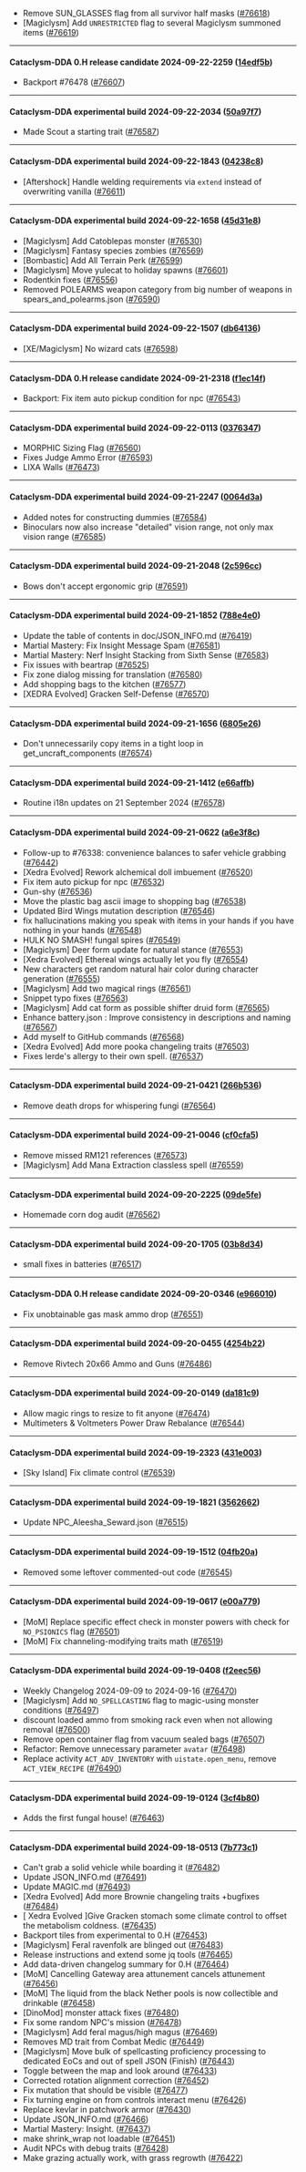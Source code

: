 * Remove SUN_GLASSES flag from all survivor half masks  ([#76618](https://github.com/CleverRaven/Cataclysm-DDA/pull/76618))
* [Magiclysm] Add `UNRESTRICTED` flag to several Magiclysm summoned items ([#76619](https://github.com/CleverRaven/Cataclysm-DDA/pull/76619))

---

#### Cataclysm-DDA 0.H release candidate 2024-09-22-2259 ([14edf5b](https://github.com/CleverRaven/Cataclysm-DDA/releases/tag/cdda-0.H-2024-09-22-2259))

* Backport #76478 ([#76607](https://github.com/CleverRaven/Cataclysm-DDA/pull/76607))

---

#### Cataclysm-DDA experimental build 2024-09-22-2034 ([50a97f7](https://github.com/CleverRaven/Cataclysm-DDA/releases/tag/cdda-experimental-2024-09-22-2034))

* Made Scout a starting trait ([#76587](https://github.com/CleverRaven/Cataclysm-DDA/pull/76587))

---

#### Cataclysm-DDA experimental build 2024-09-22-1843 ([04238c8](https://github.com/CleverRaven/Cataclysm-DDA/releases/tag/cdda-experimental-2024-09-22-1843))

* [Aftershock] Handle welding requirements via ``extend`` instead of overwriting vanilla ([#76611](https://github.com/CleverRaven/Cataclysm-DDA/pull/76611))

---

#### Cataclysm-DDA experimental build 2024-09-22-1658 ([45d31e8](https://github.com/CleverRaven/Cataclysm-DDA/releases/tag/cdda-experimental-2024-09-22-1658))

* [Magiclysm] Add Catoblepas monster ([#76530](https://github.com/CleverRaven/Cataclysm-DDA/pull/76530))
* [Magiclysm] Fantasy species zombies ([#76569](https://github.com/CleverRaven/Cataclysm-DDA/pull/76569))
* [Bombastic] Add All Terrain Perk ([#76599](https://github.com/CleverRaven/Cataclysm-DDA/pull/76599))
* [Magiclysm] Move yulecat to holiday spawns ([#76601](https://github.com/CleverRaven/Cataclysm-DDA/pull/76601))
* Rodentkin fixes ([#76556](https://github.com/CleverRaven/Cataclysm-DDA/pull/76556))
* Removed POLEARMS weapon category from big number of weapons in spears_and_polearms.json ([#76590](https://github.com/CleverRaven/Cataclysm-DDA/pull/76590))

---

#### Cataclysm-DDA experimental build 2024-09-22-1507 ([db64136](https://github.com/CleverRaven/Cataclysm-DDA/releases/tag/cdda-experimental-2024-09-22-1507))

* [XE/Magiclysm] No wizard cats ([#76598](https://github.com/CleverRaven/Cataclysm-DDA/pull/76598))

---

#### Cataclysm-DDA 0.H release candidate 2024-09-21-2318 ([f1ec14f](https://github.com/CleverRaven/Cataclysm-DDA/releases/tag/cdda-0.H-2024-09-21-2318))

* Backport: Fix item auto pickup condition for npc ([#76543](https://github.com/CleverRaven/Cataclysm-DDA/pull/76543))

---

#### Cataclysm-DDA experimental build 2024-09-22-0113 ([0376347](https://github.com/CleverRaven/Cataclysm-DDA/releases/tag/cdda-experimental-2024-09-22-0113))

* MORPHIC Sizing Flag ([#76560](https://github.com/CleverRaven/Cataclysm-DDA/pull/76560))
* Fixes Judge Ammo Error ([#76593](https://github.com/CleverRaven/Cataclysm-DDA/pull/76593))
* LIXA Walls ([#76473](https://github.com/CleverRaven/Cataclysm-DDA/pull/76473))

---

#### Cataclysm-DDA experimental build 2024-09-21-2247 ([0064d3a](https://github.com/CleverRaven/Cataclysm-DDA/releases/tag/cdda-experimental-2024-09-21-2247))

* Added notes for constructing dummies ([#76584](https://github.com/CleverRaven/Cataclysm-DDA/pull/76584))
* Binoculars now also increase "detailed" vision range, not only max vision range ([#76585](https://github.com/CleverRaven/Cataclysm-DDA/pull/76585))

---

#### Cataclysm-DDA experimental build 2024-09-21-2048 ([2c596cc](https://github.com/CleverRaven/Cataclysm-DDA/releases/tag/cdda-experimental-2024-09-21-2048))

* Bows don't accept ergonomic grip ([#76591](https://github.com/CleverRaven/Cataclysm-DDA/pull/76591))

---

#### Cataclysm-DDA experimental build 2024-09-21-1852 ([788e4e0](https://github.com/CleverRaven/Cataclysm-DDA/releases/tag/cdda-experimental-2024-09-21-1852))

* Update the table of contents in doc/JSON_INFO.md ([#76419](https://github.com/CleverRaven/Cataclysm-DDA/pull/76419))
* Martial Mastery: Fix Insight Message Spam ([#76581](https://github.com/CleverRaven/Cataclysm-DDA/pull/76581))
* Martial Mastery: Nerf Insight Stacking from Sixth Sense ([#76583](https://github.com/CleverRaven/Cataclysm-DDA/pull/76583))
* Fix issues with beartrap ([#76525](https://github.com/CleverRaven/Cataclysm-DDA/pull/76525))
* Fix zone dialog missing for translation ([#76580](https://github.com/CleverRaven/Cataclysm-DDA/pull/76580))
* Add shopping bags to the kitchen ([#76577](https://github.com/CleverRaven/Cataclysm-DDA/pull/76577))
* [XEDRA Evolved] Gracken Self-Defense ([#76570](https://github.com/CleverRaven/Cataclysm-DDA/pull/76570))

---

#### Cataclysm-DDA experimental build 2024-09-21-1656 ([6805e26](https://github.com/CleverRaven/Cataclysm-DDA/releases/tag/cdda-experimental-2024-09-21-1656))

* Don't unnecessarily copy items in a tight loop in get_uncraft_components ([#76574](https://github.com/CleverRaven/Cataclysm-DDA/pull/76574))

---

#### Cataclysm-DDA experimental build 2024-09-21-1412 ([e66affb](https://github.com/CleverRaven/Cataclysm-DDA/releases/tag/cdda-experimental-2024-09-21-1412))

* Routine i18n updates on 21 September 2024 ([#76578](https://github.com/CleverRaven/Cataclysm-DDA/pull/76578))

---

#### Cataclysm-DDA experimental build 2024-09-21-0622 ([a6e3f8c](https://github.com/CleverRaven/Cataclysm-DDA/releases/tag/cdda-experimental-2024-09-21-0622))

* Follow-up to #76338: convenience balances to safer vehicle grabbing ([#76442](https://github.com/CleverRaven/Cataclysm-DDA/pull/76442))
* [Xedra Evolved] Rework alchemical doll imbuement ([#76520](https://github.com/CleverRaven/Cataclysm-DDA/pull/76520))
* Fix item auto pickup for npc ([#76532](https://github.com/CleverRaven/Cataclysm-DDA/pull/76532))
* Gun-shy ([#76536](https://github.com/CleverRaven/Cataclysm-DDA/pull/76536))
* Move the plastic bag ascii image to shopping bag ([#76538](https://github.com/CleverRaven/Cataclysm-DDA/pull/76538))
* Updated Bird Wings mutation description ([#76546](https://github.com/CleverRaven/Cataclysm-DDA/pull/76546))
* fix hallucinations making you speak with items in your hands if you have nothing in your hands ([#76548](https://github.com/CleverRaven/Cataclysm-DDA/pull/76548))
* HULK NO SMASH! fungal spires ([#76549](https://github.com/CleverRaven/Cataclysm-DDA/pull/76549))
* [Magiclysm] Deer form update for natural stance ([#76553](https://github.com/CleverRaven/Cataclysm-DDA/pull/76553))
* [Xedra Evolved] Ethereal wings actually let you fly ([#76554](https://github.com/CleverRaven/Cataclysm-DDA/pull/76554))
* New characters get random natural hair color during character generation ([#76555](https://github.com/CleverRaven/Cataclysm-DDA/pull/76555))
* [Magiclysm] Add two magical rings ([#76561](https://github.com/CleverRaven/Cataclysm-DDA/pull/76561))
* Snippet typo fixes ([#76563](https://github.com/CleverRaven/Cataclysm-DDA/pull/76563))
* [Magiclysm] Add cat form as possible shifter druid form ([#76565](https://github.com/CleverRaven/Cataclysm-DDA/pull/76565))
* Enhance battery.json : Improve consistency in descriptions and naming ([#76567](https://github.com/CleverRaven/Cataclysm-DDA/pull/76567))
* Add myself to GitHub commands ([#76568](https://github.com/CleverRaven/Cataclysm-DDA/pull/76568))
* [Xedra Evolved] Add more pooka changeling traits ([#76503](https://github.com/CleverRaven/Cataclysm-DDA/pull/76503))
* Fixes Ierde's allergy to their own spell. ([#76537](https://github.com/CleverRaven/Cataclysm-DDA/pull/76537))

---

#### Cataclysm-DDA experimental build 2024-09-21-0421 ([266b536](https://github.com/CleverRaven/Cataclysm-DDA/releases/tag/cdda-experimental-2024-09-21-0421))

* Remove death drops for whispering fungi ([#76564](https://github.com/CleverRaven/Cataclysm-DDA/pull/76564))

---

#### Cataclysm-DDA experimental build 2024-09-21-0046 ([cf0cfa5](https://github.com/CleverRaven/Cataclysm-DDA/releases/tag/cdda-experimental-2024-09-21-0046))

* Remove missed RM121 references ([#76573](https://github.com/CleverRaven/Cataclysm-DDA/pull/76573))
* [Magiclysm] Add Mana Extraction classless spell ([#76559](https://github.com/CleverRaven/Cataclysm-DDA/pull/76559))

---

#### Cataclysm-DDA experimental build 2024-09-20-2225 ([09de5fe](https://github.com/CleverRaven/Cataclysm-DDA/releases/tag/cdda-experimental-2024-09-20-2225))

* Homemade corn dog audit ([#76562](https://github.com/CleverRaven/Cataclysm-DDA/pull/76562))

---

#### Cataclysm-DDA experimental build 2024-09-20-1705 ([03b8d34](https://github.com/CleverRaven/Cataclysm-DDA/releases/tag/cdda-experimental-2024-09-20-1705))

* small fixes in batteries ([#76517](https://github.com/CleverRaven/Cataclysm-DDA/pull/76517))

---

#### Cataclysm-DDA 0.H release candidate 2024-09-20-0346 ([e966010](https://github.com/CleverRaven/Cataclysm-DDA/releases/tag/cdda-0.H-2024-09-20-0346))

* Fix unobtainable gas mask ammo drop ([#76551](https://github.com/CleverRaven/Cataclysm-DDA/pull/76551))

---

#### Cataclysm-DDA experimental build 2024-09-20-0455 ([4254b22](https://github.com/CleverRaven/Cataclysm-DDA/releases/tag/cdda-experimental-2024-09-20-0455))

* Remove Rivtech 20x66 Ammo and Guns  ([#76486](https://github.com/CleverRaven/Cataclysm-DDA/pull/76486))

---

#### Cataclysm-DDA experimental build 2024-09-20-0149 ([da181c9](https://github.com/CleverRaven/Cataclysm-DDA/releases/tag/cdda-experimental-2024-09-20-0149))

* Allow magic rings to resize to fit anyone ([#76474](https://github.com/CleverRaven/Cataclysm-DDA/pull/76474))
* Multimeters & Voltmeters Power Draw Rebalance ([#76544](https://github.com/CleverRaven/Cataclysm-DDA/pull/76544))

---

#### Cataclysm-DDA experimental build 2024-09-19-2323 ([431e003](https://github.com/CleverRaven/Cataclysm-DDA/releases/tag/cdda-experimental-2024-09-19-2323))

* [Sky Island] Fix climate control ([#76539](https://github.com/CleverRaven/Cataclysm-DDA/pull/76539))

---

#### Cataclysm-DDA experimental build 2024-09-19-1821 ([3562662](https://github.com/CleverRaven/Cataclysm-DDA/releases/tag/cdda-experimental-2024-09-19-1821))

* Update NPC_Aleesha_Seward.json ([#76515](https://github.com/CleverRaven/Cataclysm-DDA/pull/76515))

---

#### Cataclysm-DDA experimental build 2024-09-19-1512 ([04fb20a](https://github.com/CleverRaven/Cataclysm-DDA/releases/tag/cdda-experimental-2024-09-19-1512))

* Removed some leftover commented-out code ([#76545](https://github.com/CleverRaven/Cataclysm-DDA/pull/76545))

---

#### Cataclysm-DDA experimental build 2024-09-19-0617 ([e00a779](https://github.com/CleverRaven/Cataclysm-DDA/releases/tag/cdda-experimental-2024-09-19-0617))

* [MoM] Replace specific effect check in monster powers with check for `NO_PSIONICS` flag ([#76501](https://github.com/CleverRaven/Cataclysm-DDA/pull/76501))
* [MoM] Fix channeling-modifying traits math ([#76519](https://github.com/CleverRaven/Cataclysm-DDA/pull/76519))

---

#### Cataclysm-DDA experimental build 2024-09-19-0408 ([f2eec56](https://github.com/CleverRaven/Cataclysm-DDA/releases/tag/cdda-experimental-2024-09-19-0408))

* Weekly Changelog 2024-09-09 to 2024-09-16 ([#76470](https://github.com/CleverRaven/Cataclysm-DDA/pull/76470))
* [Magiclysm] Add `NO_SPELLCASTING` flag to magic-using monster conditions ([#76497](https://github.com/CleverRaven/Cataclysm-DDA/pull/76497))
* discount loaded ammo from smoking rack even when not allowing removal ([#76500](https://github.com/CleverRaven/Cataclysm-DDA/pull/76500))
* Remove open container flag from vacuum sealed bags ([#76507](https://github.com/CleverRaven/Cataclysm-DDA/pull/76507))
* Refactor: Remove unnecessary parameter `avatar` ([#76498](https://github.com/CleverRaven/Cataclysm-DDA/pull/76498))
* Replace activity `ACT_ADV_INVENTORY` with `uistate.open_menu`, remove `ACT_VIEW_RECIPE` ([#76490](https://github.com/CleverRaven/Cataclysm-DDA/pull/76490))

---

#### Cataclysm-DDA experimental build 2024-09-19-0124 ([3cf4b80](https://github.com/CleverRaven/Cataclysm-DDA/releases/tag/cdda-experimental-2024-09-19-0124))

* Adds the first fungal house! ([#76463](https://github.com/CleverRaven/Cataclysm-DDA/pull/76463))

---

#### Cataclysm-DDA experimental build 2024-09-18-0513 ([7b773c1](https://github.com/CleverRaven/Cataclysm-DDA/releases/tag/cdda-experimental-2024-09-18-0513))

* Can't grab a solid vehicle while boarding it ([#76482](https://github.com/CleverRaven/Cataclysm-DDA/pull/76482))
* Update JSON_INFO.md ([#76491](https://github.com/CleverRaven/Cataclysm-DDA/pull/76491))
* Update MAGIC.md ([#76493](https://github.com/CleverRaven/Cataclysm-DDA/pull/76493))
* [Xedra Evolved] Add more Brownie changeling traits +bugfixes ([#76484](https://github.com/CleverRaven/Cataclysm-DDA/pull/76484))
* [ Xedra Evolved ]Give Gracken stomach some climate control to offset the metabolism coldness. ([#76435](https://github.com/CleverRaven/Cataclysm-DDA/pull/76435))
* Backport tiles from experimental to 0.H ([#76453](https://github.com/CleverRaven/Cataclysm-DDA/pull/76453))
* [Magiclysm] Feral ravenfolk are blinged out ([#76483](https://github.com/CleverRaven/Cataclysm-DDA/pull/76483))
* Release instructions and extend some jq tools ([#76465](https://github.com/CleverRaven/Cataclysm-DDA/pull/76465))
* Add data-driven changelog summary for 0.H ([#76464](https://github.com/CleverRaven/Cataclysm-DDA/pull/76464))
* [MoM] Cancelling Gateway area attunement cancels attunement ([#76456](https://github.com/CleverRaven/Cataclysm-DDA/pull/76456))
* [MoM] The liquid from the black Nether pools is now collectible and drinkable ([#76458](https://github.com/CleverRaven/Cataclysm-DDA/pull/76458))
* [DinoMod] monster attack fixes ([#76480](https://github.com/CleverRaven/Cataclysm-DDA/pull/76480))
* Fix some random NPC's mission ([#76478](https://github.com/CleverRaven/Cataclysm-DDA/pull/76478))
* [Magiclysm] Add feral magus/high magus ([#76469](https://github.com/CleverRaven/Cataclysm-DDA/pull/76469))
* Removes MD trait from Combat Medic ([#76449](https://github.com/CleverRaven/Cataclysm-DDA/pull/76449))
* [Magiclysm] Move bulk of spellcasting proficiency processing to dedicated EoCs and out of spell JSON (Finish)  ([#76443](https://github.com/CleverRaven/Cataclysm-DDA/pull/76443))
* Toggle between the map and look around ([#76433](https://github.com/CleverRaven/Cataclysm-DDA/pull/76433))
* Corrected rotation alignment correction ([#76452](https://github.com/CleverRaven/Cataclysm-DDA/pull/76452))
* Fix mutation that should be visible ([#76477](https://github.com/CleverRaven/Cataclysm-DDA/pull/76477))
* Fix turning engine on from controls interact menu ([#76426](https://github.com/CleverRaven/Cataclysm-DDA/pull/76426))
* Replace kevlar in patchwork armor ([#76430](https://github.com/CleverRaven/Cataclysm-DDA/pull/76430))
* Update JSON_INFO.md ([#76466](https://github.com/CleverRaven/Cataclysm-DDA/pull/76466))
* Martial Mastery: Insight. ([#76437](https://github.com/CleverRaven/Cataclysm-DDA/pull/76437))
* make shrink_wrap not loadable ([#76451](https://github.com/CleverRaven/Cataclysm-DDA/pull/76451))
* Audit NPCs with debug traits ([#76428](https://github.com/CleverRaven/Cataclysm-DDA/pull/76428))
* Make grazing actually work, with grass regrowth ([#76422](https://github.com/CleverRaven/Cataclysm-DDA/pull/76422))
